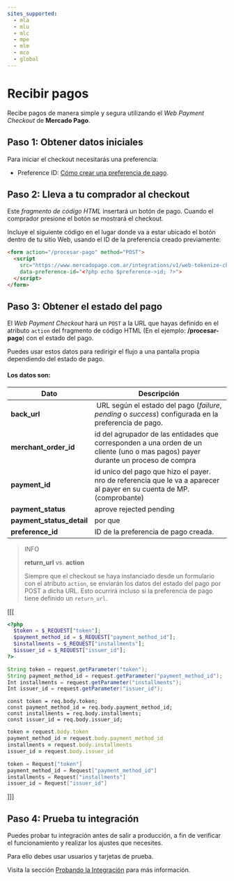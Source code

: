 ```yaml
---
sites_supported:
  - mla
  - mlu
  - mlc
  - mpe
  - mlm
  - mco
  - global
---
```



# Recibir pagos

Recibe pagos de manera simple y segura utilizando el *Web Payment Checkout* de **Mercado Pago**.

## Paso 1: Obtener datos iniciales

Para iniciar el checkout necesitarás una preferencia:

- Preference ID: [Cómo crear una preferencia de pago](https://www.mercadopago.com.ar/developers/en/guides/payments/web-payment-checkout/create-preference.es.md).

## Paso 2: Lleva a tu comprador al checkout

Este _fragmento de código HTML_ insertará un botón de pago. Cuando el comprador presione el botón se mostrará el checkout.

Incluye el siguiente código en el lugar donde va a estar ubicado el botón dentro de tu sitio Web, usando el ID de la preferencia creado previamente:


```html
<form action="/procesar-pago" method="POST">
  <script
    src="https://www.mercadopago.com.ar/integrations/v1/web-tokenize-checkout.js"
    data-preference-id="<?php echo $preference->id; ?>">
  </script>
</form>
```

## Paso 3: Obtener el estado del pago

El *Web Payment Checkout* hará un `POST` a la URL que hayas definido en el atributo `action` del fragmento de código HTML (En el ejemplo: **/procesar-pago**) con el estado del pago.

Puedes usar estos datos para redirigir el flujo a una pantalla propia dependiendo del estado de pago.

#### Los datos son:

Dato | Descripción
---- | ------------
**back_url** | URL según el estado del pago (*failure*, *pending* o *success*) configurada en la preferencia de pago.
**merchant_order_id** | id del agrupador de las entidades que corresponden a una orden de un cliente (uno o mas pagos) payer durante un proceso de compra
**payment_id** | id unico del pago que hizo el payer. nro de referencia que le va a aparecer al payer en su cuenta de MP. (comprobante)
**payment_status** | aprove rejected pending
**payment_status_detail** | por que
**preference_id** | ID de la preferencia de pago creada.


> INFO
>
> **return_url** vs. **action**
>
> Siempre que el checkout se haya instanciado desde un formulario con el atributo `action`, se enviarán los datos del estado del pago por POST a dicha URL. Esto ocurrirá incluso si la preferencia de pago tiene definido un `return_url`.


[[[
```php
<?php
  $token = $_REQUEST["token"];
  $payment_method_id = $_REQUEST["payment_method_id"];
  $installments = $_REQUEST["installments"];
  $issuer_id = $_REQUEST["issuer_id"];
?>
```
```java
String token = request.getParameter("token");
String payment_method_id = request.getParameter("payment_method_id");
Int installments = request.getParameter("installments");
Int issuer_id = request.getParameter("issuer_id");
```
```node
const token = req.body.token;
const payment_method_id = req.body.payment_method_id;
const installments = req.body.installments;
const issuer_id = req.body.issuer_id;
```
```ruby
token = request.body.token
payment_method_id = request.body.payment_method_id
installments = request.body.installments
issuer_id = request.body.issuer_id
```
```csharp
token = Request["token"]
payment_method_id = Request["payment_method_id"]
installments = Request["installments"]
issuer_id = Request["issuer_id"]
```
]]]


## Paso 4: Prueba tu integración

Puedes probar tu integración antes de salir a producción, a fin de verificar el funcionamiento y realizar los ajustes que necesites.

Para ello debes usar usuarios y tarjetas de prueba.

Visita la sección [Probando la Integración](https://www.mercadopago.com.ar/developers/en/guides/payments/web-payment-checkout/testing.es.md) para más información.
